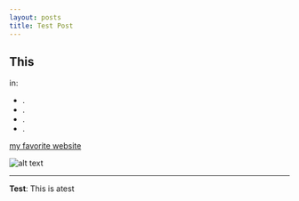 ```yaml
---
layout: posts
title: Test Post
---
```


## This
in:
- .
- .
- .
- .

[my favorite website](http://www.genius.com)





![alt text](../assets/images/grouppic.jpg "Team Picture")

---
**Test**: This is atest
